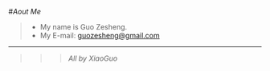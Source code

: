 #_Aout Me_

>*  My name is Guo Zesheng.
>*  My E-mail: guozesheng@gmail.com

***

>>>_All by XiaoGuo_

